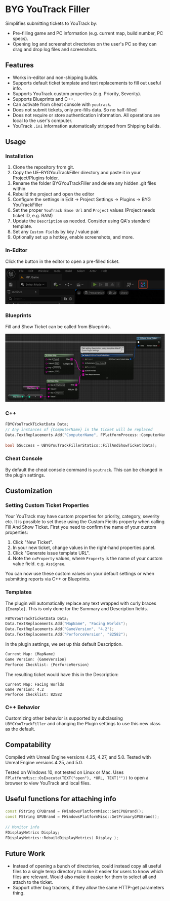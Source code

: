 # BYG YouTrack Filler

Simplifies submitting tickets to YouTrack by:
* Pre-filling game and PC information (e.g. current map, build number, PC specs).
* Opening log and screenshot directories on the user's PC so they can drag and drop log files and screenshots.

## Features

* Works in-editor and non-shipping builds.
* Supports default ticket template and text replacements to fill out useful info.
* Supports YouTrack custom properties (e.g. Priority, Severity).
* Supports Blueprints and C++.
* Can activate from cheat console with `youtrack`.
* Does not submit tickets, only pre-fills data. So no half-filled
* Does not require or store authentication information. All operations are local to the user's computer.
* YouTrack `.ini` information automatically stripped from Shipping builds.

## Usage

### Installation

1. Clone the repository from git. 
2. Copy the UE-BYGYouTrackFiller directory and paste it in your Project/Plugins folder.
3. Rename the folder BYGYouTrackFiller and delete any hidden .git files within
4. Rebuild the project and open the editor
5. Configure the settings in Edit -> Project Settings -> Plugins -> BYG YouTrackFiller
6. Set the proper `YouTrack Base Url` and `Project` values (Project needs ticket ID, e.g. RAM)
7. Update the `Description` as needed. Consider using QA's standard template. 
8. Set any `Custom Fields` by key / value pair.
9. Optionally set up a hotkey, enable screenshots, and more.

### In-Editor

Click the button in the editor to open a pre-filled ticket.

![](Resources/editor-button.jpg)

### Blueprints

Fill and Show Ticket can be called from Blueprints.

![](Resources/example-blueprint.jpg)

### C++

```c++
FBYGYouTrackTicketData Data;
// Any instances of {ComputerName} in the ticket will be replaced
Data.TextReplacements.Add("ComputerName", FPlatformProcess::ComputerName());

bool bSuccess = UBYGYouTrackFillerStatics::FillAndShowTicket(Data);
```

### Cheat Console

By default the cheat console command is `youtrack`. This can be changed in the plugin settings.

## Customization

### Setting Custom Ticket Properties

Your YouTrack may have custom properties for priority, category, severity etc. It is possible to set these using the
Custom Fields property when calling Fill And Show Ticket. First you need to confirm the name of your custom properties:

1. Click "New Ticket".
2. In your new ticket, change values in the right-hand properties panel.
3. Click "Generate issue template URL".
4. Note the `c=Property` values, where `Property` is the name of your custom value field. e.g. `Assignee`.

You can now use these custom values on your default settings or when submitting reports via C++ or Blueprints.

### Templates

The plugin will automatically replace any text wrapped with curly braces `{Example}`. This is only done for the Summary and Description fields.

```c++
FBYGYouTrackTicketData Data;
Data.TextReplacements.Add("MapName", "Facing Worlds");
Data.TextReplacements.Add("GameVersion", "4.2");
Data.TextReplacements.Add("PerforceVersion", "82582");
```

In the plugin settings, we set up this default Description.
```c++
Current Map: {MapName}
Game Version: {GameVersion}
Perforce Checklist: {PerforceVersion}
```

The resulting ticket would have this in the Description:
```
Current Map: Facing Worlds
Game Version: 4.2
Perforce Checklist: 82582
```

### C++ Behavior

Customizing other behavior is supported by subclassing `UBYGYouTrackFiller` and changing the Plugin settings to use
this new class as the default.

## Compatability

Compiled with Unreal Engine versions 4.25, 4.27, and 5.0. Tested with Unreal Engine versions 4.25, and 5.0.

Tested on Windows 10, not tested on Linux or Mac. Uses `FPlatformMisc::OsExecute(TEXT("open"), *URL, TEXT(""))` to open
a browser to view YouTrack and local files.


## Useful functions for attaching info

```c++
const FString CPUBrand = FWindowsPlatformMisc::GetCPUBrand();
const FString GPUBrand = FWindowsPlatformMisc::GetPrimaryGPUBrand();

// Monitor info
FDisplayMetrics Display;
FDisplayMetrics::RebuildDisplayMetrics( Display );
```

## Future Work

* Instead of opening a bunch of directories, could instead copy all useful files to a single temp directory to make it
  easier for users to know which files are relevant. Would also make it easier for them to select all and attach to the
  ticket.
* Support other bug trackers, if they allow the same HTTP-get parameters thing.
